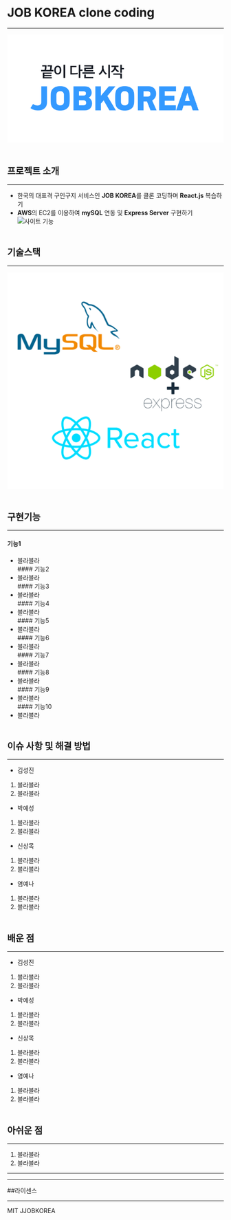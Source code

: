 # JOB KOREA clone coding

---

![잡코리아 메인](./jobkorealogo.gif)
<br>
<br>

## 프로젝트 소개

---

- 한국의 대표격 구인구지 서비스인 **JOB KOREA**를 클론 코딩하며 **React.js** 복습하기
- **AWS**의 EC2를 이용하여 **mySQL** 연동 및 **Express Server** 구현하기
  ![사이트 기능](./path)
  <br>
  <br>

## 기술스택

---

![stack](./mysql.png)
<br>
<br>

## 구현기능

---

#### 기능1

- 블라블라
  <br> #### 기능2
- 블라블라
  <br> #### 기능3
- 블라블라
  <br> #### 기능4
- 블라블라
  <br> #### 기능5
- 블라블라
  <br> #### 기능6
- 블라블라
  <br> #### 기능7
- 블라블라
  <br> #### 기능8
- 블라블라
  <br> #### 기능9
- 블라블라
  <br> #### 기능10
- 블라블라
  <br>
  <br>

## 이슈 사항 및 해결 방법

---

- 김성진

1. 블라블라
2. 블라블라
   <br>

- 박예성

1. 블라블라
2. 블라블라
   <br>

- 신상목

1. 블라블라
2. 블라블라
   <br>

- 염예나

1. 블라블라
2. 블라블라
   <br>
   <br>

## 배운 점

---

- 김성진

1. 블라블라
2. 블라블라
   <br>

- 박예성

1. 블라블라
2. 블라블라
   <br>

- 신상목

1. 블라블라
2. 블라블라
   <br>

- 염예나

1. 블라블라
2. 블라블라
   <br>
   <br>

## 아쉬운 점

---

1. 블라블라
2. 블라블라
   <br>

---

---

##라이센스

---

MIT JJOBKOREA

